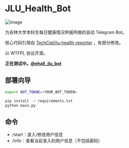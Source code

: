 # JLU_Health_Bot

![image](https://user-images.githubusercontent.com/8667822/90133379-efbf8280-dda1-11ea-9182-809572e7e258.png)

为吉林大学本科生每日健康情况申报所做的自动 Telegram Bot。

核心代码引用自 [TechCiel/jlu-health-reporter](https://github.com/TechCiel/jlu-health-reporter) ，有部分修改。

以 WTFPL 协议开源。

**正在测试中。[@ehall_jlu_bot](http://t.me/ehall_jlu_bot)**

## 部署向导

```bash
export BOT_TOKNE=<YOUR_BOT_TOKEN>

pip install -r requirements.txt
python main.py
```

## 命令
- /start：录入/修改用户信息
- /info：查看当前录入的用户信息（不包括密码）